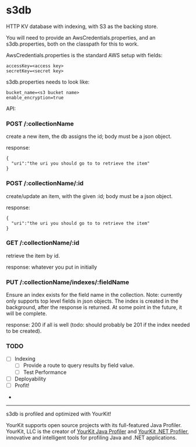 s3db
====

HTTP KV database with indexing, with S3 as the backing store.

You will need to provide an AwsCredentials.properties, and an s3db.properties, both on the classpath for this to work.

AwsCredentials.properties is the standard AWS setup with fields:
```
accessKey=<access key>
secretKey=<secret key>
```

s3db.properties needs to look like:

```
bucket_name=<s3 bucket name>
enable_encryption=true
```

API:

### POST /:collectionName

create a new item, the db assigns the id; body must be a json object.

response:
```
{
  "uri":"the uri you should go to to retrieve the item"
}
```

### POST /:collectionName/:id

create/update an item, with the given :id; body must be a json object.

response:
```
{
  "uri":"the uri you should go to to retrieve the item"
}
```

### GET /:collectionName/:id

retrieve the item by id.

response:
whatever you put in initially


### PUT /:collectionName/indexes/:fieldName

Ensure an index exists for the field name in the collection. Note: currently only supports top level fields in json objects.
The index is created in the background, after the response is returned. At some point in the future, it will be complete.

response:
200 if all is well (todo: should probably be 201 if the index needed to be created).


### TODO
- [ ] Indexing
  - [ ] Provide a route to query results by field value.
  - [ ] Test Performance
- [ ] Deployability
- [ ] Profit!
- 


---
s3db is profiled and optimized with YourKit!

YourKit supports open source projects with its full-featured Java Profiler.
YourKit, LLC is the creator of <a href="http://www.yourkit.com/java/profiler/index.jsp">YourKit Java Profiler</a>
and <a href="http://www.yourkit.com/.net/profiler/index.jsp">YourKit .NET Profiler</a>,
innovative and intelligent tools for profiling Java and .NET applications.

